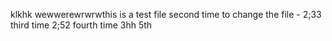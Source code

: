 klkhk
wewwerewrwrwthis is a test file
second time to change the file - 2;33
third time 2;52
fourth time 3hh
5th
